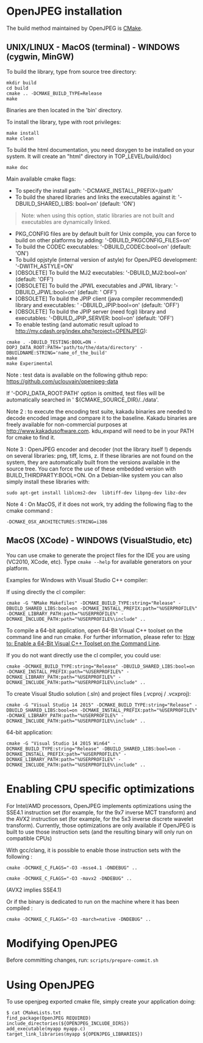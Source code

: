 # OpenJPEG installation

The build method maintained by OpenJPEG is [CMake](https://cmake.org/).

## UNIX/LINUX - MacOS (terminal) - WINDOWS (cygwin, MinGW)

To build the library, type from source tree directory:

```
mkdir build
cd build
cmake .. -DCMAKE_BUILD_TYPE=Release
make
```

Binaries are then located in the 'bin' directory.

To install the library, type with root privileges:

```
make install
make clean
```

To build the html documentation, you need doxygen to be installed on your system.
It will create an "html" directory in TOP\_LEVEL/build/doc)

```
make doc
```

Main available cmake flags:

* To specify the install path: '-DCMAKE\_INSTALL\_PREFIX=/path'
* To build the shared libraries and links the executables against it: '-DBUILD\_SHARED\_LIBS:
  bool=on' (default: 'ON')

> Note: when using this option, static libraries are not built and executables are dynamically
> linked.

* PKG_CONFIG files are by default built for Unix compile, you can force to build on other platforms
  by adding: '-DBUILD_PKGCONFIG_FILES=on'
* To build the CODEC executables: '-DBUILD\_CODEC:bool=on' (default: 'ON')
* To build opjstyle (internal version of astyle) for OpenJPEG development: '-DWITH_ASTYLE=ON'
* [OBSOLETE] To build the MJ2 executables: '-DBUILD\_MJ2:bool=on' (default: 'OFF')
* [OBSOLETE] To build the JPWL executables and JPWL library: '-DBUILD\_JPWL:bool=on' (default: '
  OFF')
* [OBSOLETE] To build the JPIP client (java compiler recommended) library and executables: '
  -DBUILD\_JPIP:bool=on' (default: 'OFF')
* [OBSOLETE] To build the JPIP server (need fcgi) library and executables: '-DBUILD\_JPIP\_SERVER:
  bool=on' (default: 'OFF')
* To enable testing (and automatic result upload to http://my.cdash.org/index.php?project=OPENJPEG):

```
cmake . -DBUILD_TESTING:BOOL=ON -DOPJ_DATA_ROOT:PATH='path/to/the/data/directory' -DBUILDNAME:STRING='name_of_the_build'
make
make Experimental
```

Note : test data is available on the following github
repo: https://github.com/uclouvain/openjpeg-data

If '-DOPJ\_DATA\_ROOT:PATH' option is omitted, test files will be automatically searched in '
${CMAKE\_SOURCE\_DIR}/../data'.

Note 2 : to execute the encoding test suite, kakadu binaries are needed to decode encoded image and
compare it to the baseline. Kakadu binaries are freely available for non-commercial purposes
at http://www.kakadusoftware.com. kdu\_expand will need to be in your PATH for cmake to find it.

Note 3 : OpenJPEG encoder and decoder (not the library itself !) depends on several libraries: png,
tiff, lcms, z. If these libraries are not found on the system, they are automatically built from the
versions available in the source tree. You can force the use of these embedded version with
BUILD\_THIRDPARTY:BOOL=ON. On a Debian-like system you can also simply install these libraries with:

```
sudo apt-get install liblcms2-dev  libtiff-dev libpng-dev libz-dev
```

Note 4 : On MacOS, if it does not work, try adding the following flag to the cmake command :

```
-DCMAKE_OSX_ARCHITECTURES:STRING=i386
```

## MacOS (XCode) - WINDOWS (VisualStudio, etc)

You can use cmake to generate the project files for the IDE you are using (VC2010, XCode, etc).
Type `cmake --help` for available generators on your platform.

Examples for Windows with Visual Studio C++ compiler:

If using directly the cl compiler:

```
cmake -G "NMake Makefiles" -DCMAKE_BUILD_TYPE:string="Release" -DBUILD_SHARED_LIBS:bool=on -DCMAKE_INSTALL_PREFIX:path="%USERPROFILE%" -DCMAKE_LIBRARY_PATH:path="%USERPROFILE%" -DCMAKE_INCLUDE_PATH:path="%USERPROFILE%\include" ..
```

To compile a 64-bit application, open 64-Bit Visual C\+\+ toolset on the command line and run cmake.
For further information, please refer
to: [How to: Enable a 64-Bit Visual C\+\+ Toolset on the Command Line](https://msdn.microsoft.com/en-us/library/x4d2c09s.aspx).

If you do not want directly use the cl compiler, you could use:

```
cmake -DCMAKE_BUILD_TYPE:string="Release" -DBUILD_SHARED_LIBS:bool=on -DCMAKE_INSTALL_PREFIX:path="%USERPROFILE%" -DCMAKE_LIBRARY_PATH:path="%USERPROFILE%" -DCMAKE_INCLUDE_PATH:path="%USERPROFILE%\include" ..
```

To create Visual Studio solution (.sln) and project files (.vcproj / .vcxproj):

```
cmake -G "Visual Studio 14 2015" -DCMAKE_BUILD_TYPE:string="Release" -DBUILD_SHARED_LIBS:bool=on -DCMAKE_INSTALL_PREFIX:path="%USERPROFILE%" -DCMAKE_LIBRARY_PATH:path="%USERPROFILE%" -DCMAKE_INCLUDE_PATH:path="%USERPROFILE%\include" ..
```

64-bit application:

```
cmake -G "Visual Studio 14 2015 Win64" -DCMAKE_BUILD_TYPE:string="Release" -DBUILD_SHARED_LIBS:bool=on -DCMAKE_INSTALL_PREFIX:path="%USERPROFILE%" -DCMAKE_LIBRARY_PATH:path="%USERPROFILE%" -DCMAKE_INCLUDE_PATH:path="%USERPROFILE%\include" ..
```

# Enabling CPU specific optimizations

For Intel/AMD processors, OpenJPEG implements optimizations using the SSE4.1
instruction set (for example, for the 9x7 inverse MCT transform) and the AVX2
instruction set (for example, for the 5x3 inverse discrete wavelet transform).
Currently, those optimizations are only available if OpenJPEG is built to
use those instruction sets (and the resulting binary will only run on compatible
CPUs)

With gcc/clang, it is possible to enable those instruction sets with the following :

```
cmake -DCMAKE_C_FLAGS="-O3 -msse4.1 -DNDEBUG" ..
```

```
cmake -DCMAKE_C_FLAGS="-O3 -mavx2 -DNDEBUG" ..
```

(AVX2 implies SSE4.1)

Or if the binary is dedicated to run on the machine where it has
been compiled :

```
cmake -DCMAKE_C_FLAGS="-O3 -march=native -DNDEBUG" ..
```

# Modifying OpenJPEG

Before committing changes, run:
```scripts/prepare-commit.sh```

# Using OpenJPEG

To use openjpeg exported cmake file, simply create your application doing:

```
$ cat CMakeLists.txt
find_package(OpenJPEG REQUIRED)
include_directories(${OPENJPEG_INCLUDE_DIRS})
add_executable(myapp myapp.c)
target_link_libraries(myapp ${OPENJPEG_LIBRARIES})
```
